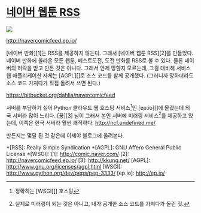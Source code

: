 [네이버 웹툰 RSS][source]
=========================

![](http://i.imgur.com/W2rTJ.png)

<http://navercomicfeed.ep.io/>

[네이버 만화][1]는 RSS를 제공하지 않는다. 그래서 [네이버 웹툰 RSS][2]를 만들었다. 네이버 만화에 올라온 모든 웹툰, 베스트도전, 도전 만화를 RSS로 볼 수 있다. 물론 네이버의 허락을 받고 만든 것은 아니다. 그래서 언제 망할지 모르는데, 그걸 대비해 서비스 웹 애플리케이션 자체는 [AGPL][]로 소스 코드를 함께 공개했다. (그러니까 망하더라도 소스 코드 가져다가 직접 돌려서 쓰면 된다.)

<https://bitbucket.org/dahlia/navercomicfeed>

서버를 부담하기 싫어 Python 클라우드 웹 호스팅 서비스[^1]인 [ep.io][]에 올렸는데 외국 서버라 많이 느리다. [꿍][3] 님이 그래서 본인 서버에 미러링 서비스[^2]를 제공하고 있는데, 이쪽은 한국 서버라 훨씬 쾌적하다. <http://ncf.undefined.me/>

만든지는 몇달 된 것 같은데 이제야 블로그에 올려본다.

[^1]: 정확히는 [WSGI][] 호스팅
[^2]: 실제로 미러링이 되는 것은 아니고, 내가 공개한 소스 코드를 가져다가 돌린 것.

*[RSS]: Really Simple Syndication
*[AGPL]: GNU Affero General Public License
*[WSGI]: 
[1]: http://comic.naver.com/
[2]: http://navercomicfeed.ep.io/
[3]: http://kkung.net/
[AGPL]: http://www.gnu.org/licenses/agpl.html
[WSGI]: http://www.python.org/dev/peps/pep-3333/
[ep.io]: http://ep.io/


[source]: http://navercomicfeed.ep.io/
